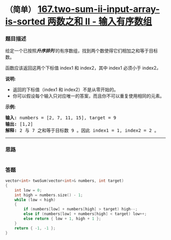# `（简单）`  [167.two-sum-ii-input-array-is-sorted 两数之和 II - 输入有序数组](https://leetcode-cn.com/problems/two-sum-ii-input-array-is-sorted/)

### 题目描述
<p>给定一个已按照<strong><em>升序排列</em>&nbsp;</strong>的有序数组，找到两个数使得它们相加之和等于目标数。</p>

<p>函数应该返回这两个下标值<em> </em>index1 和 index2，其中 index1&nbsp;必须小于&nbsp;index2<em>。</em></p>

<p><strong>说明:</strong></p>

<ul>
	<li>返回的下标值（index1 和 index2）不是从零开始的。</li>
	<li>你可以假设每个输入只对应唯一的答案，而且你不可以重复使用相同的元素。</li>
</ul>

<p><strong>示例:</strong></p>

<pre><strong>输入:</strong> numbers = [2, 7, 11, 15], target = 9
<strong>输出:</strong> [1,2]
<strong>解释:</strong> 2 与 7 之和等于目标数 9 。因此 index1 = 1, index2 = 2 。</pre>


---
### 思路
```
```

### 答题
``` C++
vector<int> twoSum(vector<int>& numbers, int target)
{
	int low = 0;
	int high = numbers.size() - 1;
	while (low < high)
	{
		if (numbers[low] + numbers[high] > target) high--;
		else if (numbers[low] + numbers[high] < target) low++;
		else return { low + 1, high + 1 };
	}
	return { -1, -1 };
}
```


